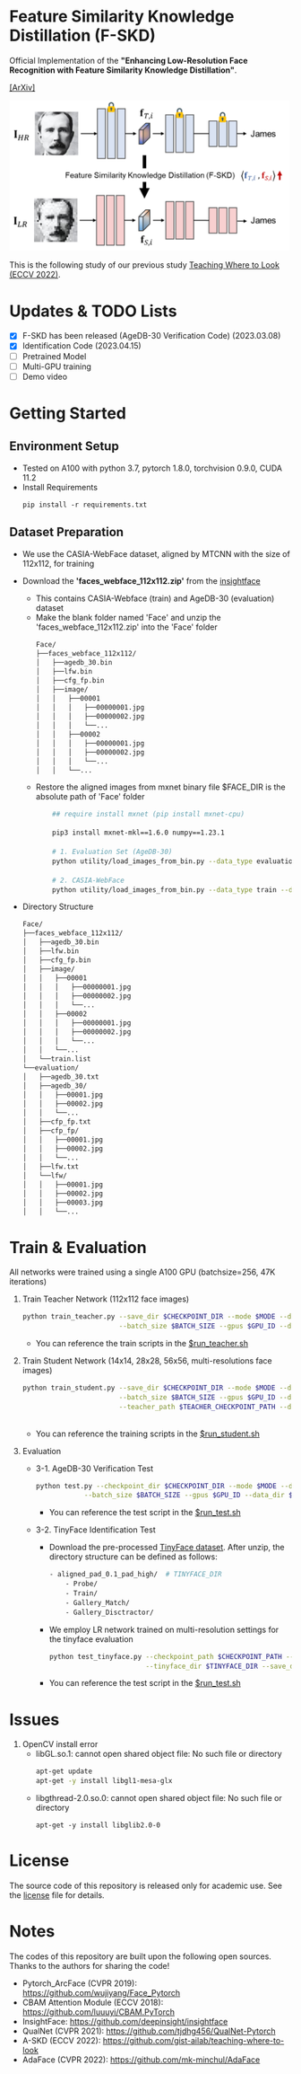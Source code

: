 # Feature Similarity Knowledge Distillation (F-SKD)
Official Implementation of the **"Enhancing Low-Resolution Face Recognition with Feature Similarity Knowledge Distillation"**.

[[ArXiv]](https://arxiv.org/abs/2303.04681)

<img src="figure/method.png" width="500">


This is the following study of our previous study [Teaching Where to Look (ECCV 2022)](https://github.com/gist-ailab/teaching-where-to-look).


# Updates & TODO Lists
- [x] F-SKD has been released (AgeDB-30 Verification Code) (2023.03.08)
- [x] Identification Code (2023.04.15)
- [ ] Pretrained Model
- [ ] Multi-GPU training
- [ ] Demo video

# Getting Started
## Environment Setup
- Tested on A100 with python 3.7, pytorch 1.8.0, torchvision 0.9.0, CUDA 11.2
- Install Requirements
    ```
    pip install -r requirements.txt
    ```

## Dataset Preparation
- We use the CASIA-WebFace dataset, aligned by MTCNN with the size of 112x112, for training
- Download the **'faces_webface_112x112.zip'** from the [insightface](https://github.com/deepinsight/insightface/tree/master/recognition/_datasets_)
    - This contains CASIA-Webface (train) and AgeDB-30 (evaluation) dataset
    - Make the blank folder named 'Face' and unzip the 'faces_webface_112x112.zip' into the 'Face' folder
        ```
        Face/
        ├──faces_webface_112x112/
        │   ├──agedb_30.bin
        │   ├──lfw.bin
        │   ├──cfg_fp.bin
        │   ├──image/
        │   │   ├──00001
        │   │   │   ├──00000001.jpg
        │   │   │   ├──00000002.jpg
        │   │   │   └──...
        │   │   ├──00002
        │   │   │   ├──00000001.jpg
        │   │   │   ├──00000002.jpg
        │   │   │   └──...
        │   │   └──...
        ```
    - Restore the aligned images from mxnet binary file
        $FACE_DIR is the absolute path of 'Face' folder
        ```bash
            ## require install mxnet (pip install mxnet-cpu)

            pip3 install mxnet-mkl==1.6.0 numpy==1.23.1

            # 1. Evaluation Set (AgeDB-30)
            python utility/load_images_from_bin.py --data_type evaluation --data_dir $FACE_DIR
            
            # 2. CASIA-WebFace
            python utility/load_images_from_bin.py --data_type train --data_dir $FACE_DIR
        ```

    
- Directory Structure
    ```
    Face/
    ├──faces_webface_112x112/
    │   ├──agedb_30.bin
    │   ├──lfw.bin
    │   ├──cfg_fp.bin
    │   ├──image/
    │   │   ├──00001
    │   │   │   ├──00000001.jpg
    │   │   │   ├──00000002.jpg
    │   │   │   └──...
    │   │   ├──00002
    │   │   │   ├──00000001.jpg
    │   │   │   ├──00000002.jpg
    │   │   │   └──...
    │   │   └──...
    │   └──train.list
    └──evaluation/
    │   ├──agedb_30.txt
    │   ├──agedb_30/
    │   │   ├──00001.jpg
    │   │   ├──00002.jpg
    │   │   └──...
    │   ├──cfp_fp.txt
    │   ├──cfp_fp/
    │   │   ├──00001.jpg
    │   │   ├──00002.jpg
    │   │   └──...
    │   ├──lfw.txt
    │   └──lfw/
    │   │   ├──00001.jpg
    │   │   ├──00002.jpg
    │   │   ├──00003.jpg
    │   │   └──...
    ```


# Train & Evaluation
All networks were trained using a single A100 GPU (batchsize=256, 47K iterations)

1. Train Teacher Network (112x112 face images)
    ```bash
    python train_teacher.py --save_dir $CHECKPOINT_DIR --mode $MODE --down_size $DOWN_SIZE \
                            --batch_size $BATCH_SIZE --gpus $GPU_ID --data_dir $FACE_DIR --seed $SEED
    ```

    - You can reference the train scripts in the [$run_teacher.sh](run_teacher.sh)
    

2. Train Student Network (14x14, 28x28, 56x56, multi-resolutions face images)
    ```bash
    python train_student.py --save_dir $CHECKPOINT_DIR --mode $MODE --down_size $DOWN_SIZE \
                            --batch_size $BATCH_SIZE --gpus $GPU_ID --data_dir $FACE_DIR --seed $SEED \
                            --teacher_path $TEACHER_CHECKPOINT_PATH --distill_type $D_TYPE --distill_param $D_PARAM
                            
    ```
    - You can reference the training scripts in the [$run_student.sh](run_student.sh)

3. Evaluation 
    - 3-1. AgeDB-30 Verification Test
        ```bash
        python test.py --checkpoint_dir $CHECKPOINT_DIR --mode $MODE --down_size $DOWN_SIZE \
                    --batch_size $BATCH_SIZE --gpus $GPU_ID --data_dir $FACE_DIR --seed $SEED \
        ```    
        - You can reference the test script in the [$run_test.sh](run_test.sh)
    
    - 3-2. TinyFace Identification Test
        - Download the pre-processed [TinyFace dataset](https://github.com/mk-minchul/AdaFace/tree/master/validation_lq). After unzip, the directory structure can be defined as follows:
            ```bash
            - aligned_pad_0.1_pad_high/  # TINYFACE_DIR
                - Probe/
                - Train/
                - Gallery_Match/
                - Gallery_Disctractor/
            ```
            
        - We employ LR network trained on multi-resolution settings for the tinyface evaluation
            ```bash
            python test_tinyface.py --checkpoint_path $CHECKPOINT_PATH --batch_size $BATCH_SZIE \
                                    --tinyface_dir $TINYFACE_DIR --save_dir $SAVE_DIR --gpus $GPU_ID
            ```
        - You can reference the test script in the [$run_test.sh](run_test.sh)



# Issues
1. OpenCV install error
    - libGL.so.1: cannot open shared object file: No such file or directory
        ```bash
        apt-get update
        apt-get -y install libgl1-mesa-glx
        ```
    - libgthread-2.0.so.0: cannot open shared object file: No such file or directory
        ```
        apt-get -y install libglib2.0-0
        ```

# License
The source code of this repository is released only for academic use. See the [license](LICENSE) file for details.


# Notes
The codes of this repository are built upon the following open sources. Thanks to the authors for sharing the code!
- Pytorch_ArcFace (CVPR 2019): https://github.com/wujiyang/Face_Pytorch
- CBAM Attention Module (ECCV 2018): https://github.com/luuuyi/CBAM.PyTorch
- InsightFace: https://github.com/deepinsight/insightface
- QualNet (CVPR 2021): https://github.com/tjdhg456/QualNet-Pytorch
- A-SKD (ECCV 2022): https://github.com/gist-ailab/teaching-where-to-look
- AdaFace (CVPR 2022): https://github.com/mk-minchul/AdaFace 